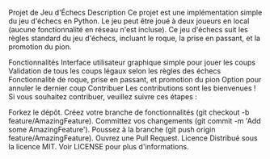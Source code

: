 Projet de Jeu d'Échecs
Description
Ce projet est une implémentation simple du jeu d'échecs en Python. Le jeu peut être joué à deux joueurs en local (aucune fonctionnalité en réseau n'est incluse). Ce jeu d'échecs suit les règles standard du jeu d'échecs, incluant le roque, la prise en passant, et la promotion du pion.

Fonctionnalités
Interface utilisateur graphique simple pour jouer les coups
Validation de tous les coups légaux selon les règles des échecs
Fonctionnalité de roque, prise en passant, et promotion du pion
Option pour annuler le dernier coup
Contribuer
Les contributions sont les bienvenues ! Si vous souhaitez contribuer, veuillez suivre ces étapes :

Forkez le dépôt.
Créez votre branche de fonctionnalités (git checkout -b feature/AmazingFeature).
Committez vos changements (git commit -m 'Add some AmazingFeature').
Poussez à la branche (git push origin feature/AmazingFeature).
Ouvrez une Pull Request.
Licence
Distribué sous la licence MIT. Voir LICENSE pour plus d'informations.
